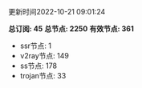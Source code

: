 更新时间2022-10-21 09:01:24

**总订阅: 45**
**总节点: 2250**
**有效节点: 361**
- ssr节点: 1
- v2ray节点: 149
- ss节点: 178
- trojan节点: 33
